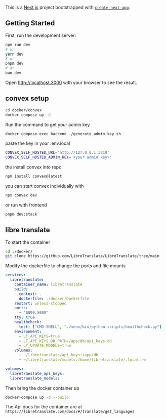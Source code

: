 This is a [Next.js](https://nextjs.org) project bootstrapped with [`create-next-app`](https://nextjs.org/docs/app/api-reference/cli/create-next-app).

## Getting Started

First, run the development server:

```bash
npm run dev
# or
yarn dev
# or
pnpm dev
# or
bun dev
```

Open [http://localhost:3000](http://localhost:3000) with your browser to see the result.

## convex setup

```sh
cd docker/convex
docker compose up -d
```

Run the command to get your admin key

```sh
docker compose exec backend ./generate_admin_key.sh
```

paste the key in your .env.local

```sh
CONVEX_SELF_HOSTED_URL='http://127.0.0.1:3210'
CONVEX_SELF_HOSTED_ADMIN_KEY='<your admin key>'
```

the install convex into repo

```sh
npm install convex@latest
```

you can start convex individually with

```sh
npx convex dev
```

or run with frontend

```sh
pnpm dev:stack
```

## libre translate

To start the container

```sh
cd ./docker/
git clone https://github.com/LibreTranslate/LibreTranslate/tree/main
```

Modify the dockerfile to change the ports and file mounts

```yaml
services:
  libretranslate:
    container_name: libretranslate
    build:
      context: .
      dockerfile: ./docker/Dockerfile
    restart: unless-stopped
    ports:
      - "6000:5000"
    tty: true
    healthcheck:
      test: ["CMD-SHELL", "./venv/bin/python scripts/healthcheck.py"]
    environment:
      - LT_API_KEYS=true
      - LT_API_KEYS_DB_PATH=/app/db/api_keys.db
      - LT_UPDATE_MODELS=true
    volumes:
      - ~/libretranslate/api_keys:/app/db
      - ~/libretranslate/models:/home/libretranslate/.local:rw

volumes:
  libretranslate_api_keys:
  libretranslate_models:
```

Then bring the docker container up

```sh
docker-compose up -d --build
```

The Api docs for the container are at `https://libretranslate.com/docs/#/translate/get_languages`
